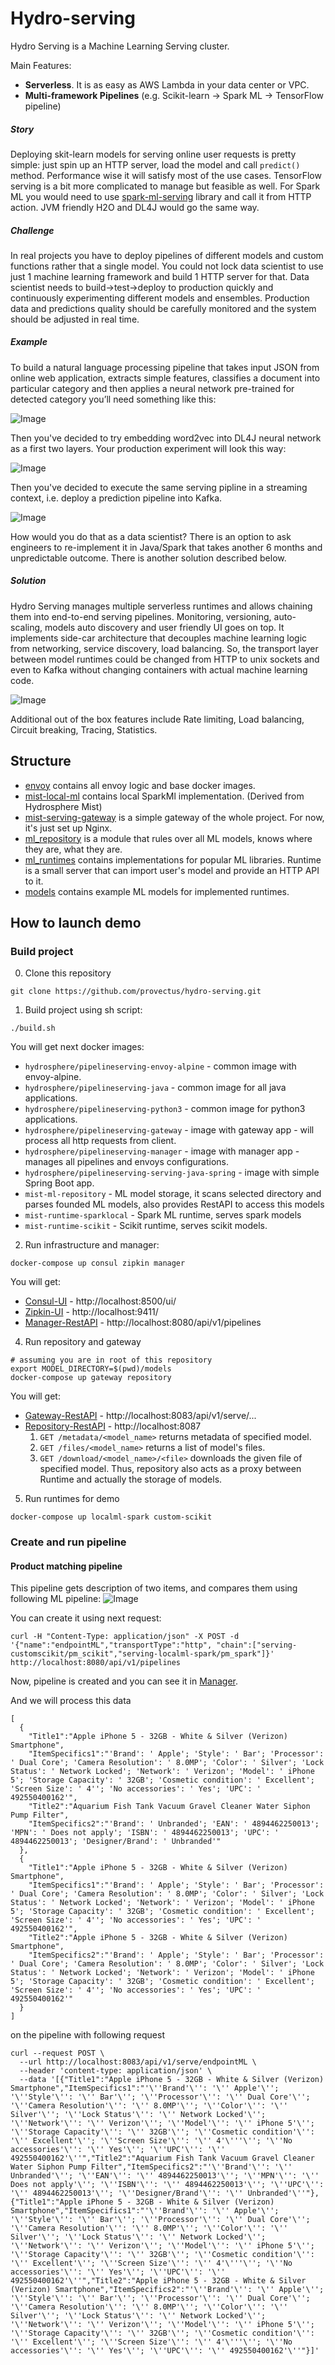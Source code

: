 # Hydro-serving

Hydro Serving is a Machine Learning Serving cluster. 

Main Features:
* **Serverless**. It is as easy as AWS Lambda in your data center or VPC. 
* **Multi-framework Pipelines** (e.g. Scikit-learn -> Spark ML -> TensorFlow pipeline)

##### Story
Deploying skit-learn models for serving online user requests is pretty simple: just spin up an HTTP server, load the model and call `predict()` method. Performance wise it will satisfy most of the use cases.
TensorFlow serving is a bit more complicated to manage but feasible as well.
For Spark ML you would need to use [spark-ml-serving](https://github.com/Hydrospheredata/spark-ml-serving) library and call it from HTTP action.
JVM friendly H2O and DL4J would go the same way.

##### Challenge
In real projects you have to deploy pipelines of different models and custom functions rather that a single model.
You could not lock data scientist to use just 1 machine learning framework and build 1 HTTP server for that.
Data scientist needs to build->test->deploy to production quickly and continuously experimenting different models and ensembles.
Production data and predictions quality should be carefully monitored and the system should be adjusted in real time.

##### Example

To build a natural language processing pipeline that takes input JSON from online web application, extracts simple features, classifies a document into particular category and then applies a neural network pre-trained for detected category you’ll need something like this:

![Image](docs/images/NLP-serving-pipeline.png)

Then you've decided to try embedding word2vec into DL4J neural network as a first two layers. Your production experiment will look this way:

![Image](docs/images/serving-experiment.png) 

Then you've decided to execute the same serving pipline in a streaming context, i.e. deploy a prediction pipeline into Kafka. 

![Image](docs/images/serving-pipelines-in-kafka.png)

How would you do that as a data scientist? There is an option to ask engineers to re-implement it in Java/Spark that takes another 6 months and unpredictable outcome. There is another solution described below.

##### Solution
Hydro Serving manages multiple serverless runtimes and allows chaining them into end-to-end serving pipelines. Monitoring, versioning, auto-scaling, models auto discovery and user friendly UI goes on top.
It implements side-car architecture that decouples machine learning logic from networking, service discovery, load balancing. 
So, the transport layer between model runtimes could be changed from HTTP to unix sockets and even to Kafka without changing containers with actual machine learning code.

![Image](docs/images/Diagrams.png?raw=true)

Additional out of the box features include Rate limiting, Load balancing, Circuit breaking, Tracing, Statistics.

## Structure
* [envoy](/envoy) contains all envoy logic and base docker images.
* [mist-local-ml](/mist-local-ml) contains local SparkMl implementation. (Derived from Hydrosphere Mist)
* [mist-serving-gateway](/mist-serving-gateway) is a simple gateway of the whole project. For now, it's just set up Nginx.
* [ml_repository](/ml_repository) is a module that rules over all ML models, knows where they are, what they are.
* [ml_runtimes](/ml_runtimes) contains implementations for popular ML libraries. Runtime is a small server that can import user's model and provide an HTTP API to it.
* [models](/models) contains example ML models for implemented runtimes.


## How to launch demo

### Build project
0. Clone this repository
```
git clone https://github.com/provectus/hydro-serving.git
```

1. Build project using sh script:
```
./build.sh
```

You will get next docker images:
* `hydrosphere/pipelineserving-envoy-alpine` - common image with envoy-alpine.
* `hydrosphere/pipelineserving-java` - common image for all java applications.
* `hydrosphere/pipelineserving-python3` - common image for python3 applications.
* `hydrosphere/pipelineserving-gateway` - image with gateway app - will process all http requests from client.
* `hydrosphere/pipelineserving-manager` - image with manager app - manages all pipelines and envoys configurations.
* `hydrosphere/pipelineserving-serving-java-spring` - image with simple Spring Boot app.
* `mist-ml-repository` - ML model storage, it scans selected directory and parses founded ML models, also provides RestAPI to access this models
* `mist-runtime-sparklocal` - Spark ML runtime, serves spark models
* `mist-runtime-scikit` - Scikit runtime, serves scikit models.

2. Run infrastructure and manager:
```
docker-compose up consul zipkin manager
```
You will get:
* [Consul-UI](http://localhost:8500/ui/) - http://localhost:8500/ui/
* [Zipkin-UI](http://localhost:9411/) - http://localhost:9411/
* [Manager-RestAPI](http://localhost:8080/api/v1/pipelines) - http://localhost:8080/api/v1/pipelines

4. Run repository and gateway
```
# assuming you are in root of this repository
export MODEL_DIRECTORY=$(pwd)/models
docker-compose up gateway repository
```
You will get:
* [Gateway-RestAPI](http://localhost:8083/api/v1/serve/) - http://localhost:8083/api/v1/serve/...
* [Repository-RestAPI](http://localhost:8087) - http://localhost:8087
    1. `GET /metadata/<model_name>` returns metadata of specified model.
    2. `GET /files/<model_name>` returns a list of model's files.
    3. `GET /download/<model_name>/<file>` downloads the given file of specified model. Thus, repository also acts as a proxy between Runtime and actually the storage of models.


5. Run runtimes for demo
```
docker-compose up localml-spark custom-scikit
```

### Create and run pipeline

#### Product matching pipeline
This pipeline gets description of two items, and compares them using following ML pipeline:
![Image](docs/images/pm_pipeline.png)

You can create it using next request:
```
curl -H "Content-Type: application/json" -X POST -d '{"name":"endpointML","transportType":"http", "chain":["serving-customscikit/pm_scikit","serving-localml-spark/pm_spark"]}' http://localhost:8080/api/v1/pipelines
```
Now, pipeline is created and you can see it in [Manager](http://localhost:8080/api/v1/pipelines).

And we will process this data
```
[
  {
    "Title1":"Apple iPhone 5 - 32GB - White & Silver (Verizon) Smartphone",
    "ItemSpecifics1":"'Brand': ' Apple'; 'Style': ' Bar'; 'Processor': ' Dual Core'; 'Camera Resolution': ' 8.0MP'; 'Color': ' Silver'; 'Lock Status': ' Network Locked'; 'Network': ' Verizon'; 'Model': ' iPhone 5'; 'Storage Capacity': ' 32GB'; 'Cosmetic condition': ' Excellent'; 'Screen Size': ' 4''; 'No accessories': ' Yes'; 'UPC': ' 492550400162'",
    "Title2":"Aquarium Fish Tank Vacuum Gravel Cleaner Water Siphon Pump Filter",
    "ItemSpecifics2":"'Brand': ' Unbranded'; 'EAN': ' 4894462250013'; 'MPN': ' Does not apply'; 'ISBN': ' 4894462250013'; 'UPC': ' 4894462250013'; 'Designer/Brand': ' Unbranded'"
  },
  {
    "Title1":"Apple iPhone 5 - 32GB - White & Silver (Verizon) Smartphone",
    "ItemSpecifics1":"'Brand': ' Apple'; 'Style': ' Bar'; 'Processor': ' Dual Core'; 'Camera Resolution': ' 8.0MP'; 'Color': ' Silver'; 'Lock Status': ' Network Locked'; 'Network': ' Verizon'; 'Model': ' iPhone 5'; 'Storage Capacity': ' 32GB'; 'Cosmetic condition': ' Excellent'; 'Screen Size': ' 4''; 'No accessories': ' Yes'; 'UPC': ' 492550400162'",
    "Title2":"Apple iPhone 5 - 32GB - White & Silver (Verizon) Smartphone",
    "ItemSpecifics2":"'Brand': ' Apple'; 'Style': ' Bar'; 'Processor': ' Dual Core'; 'Camera Resolution': ' 8.0MP'; 'Color': ' Silver'; 'Lock Status': ' Network Locked'; 'Network': ' Verizon'; 'Model': ' iPhone 5'; 'Storage Capacity': ' 32GB'; 'Cosmetic condition': ' Excellent'; 'Screen Size': ' 4''; 'No accessories': ' Yes'; 'UPC': ' 492550400162'"
  }
]
```

on the pipeline with following request
```
curl --request POST \
  --url http://localhost:8083/api/v1/serve/endpointML \
  --header 'content-type: application/json' \
  --data '[{"Title1":"Apple iPhone 5 - 32GB - White & Silver (Verizon) Smartphone","ItemSpecifics1":"'\''Brand'\'': '\'' Apple'\''; '\''Style'\'': '\'' Bar'\''; '\''Processor'\'': '\'' Dual Core'\''; '\''Camera Resolution'\'': '\'' 8.0MP'\''; '\''Color'\'': '\'' Silver'\''; '\''Lock Status'\'': '\'' Network Locked'\''; '\''Network'\'': '\'' Verizon'\''; '\''Model'\'': '\'' iPhone 5'\''; '\''Storage Capacity'\'': '\'' 32GB'\''; '\''Cosmetic condition'\'': '\'' Excellent'\''; '\''Screen Size'\'': '\'' 4'\'''\''; '\''No accessories'\'': '\'' Yes'\''; '\''UPC'\'': '\'' 492550400162'\''","Title2":"Aquarium Fish Tank Vacuum Gravel Cleaner Water Siphon Pump Filter","ItemSpecifics2":"'\''Brand'\'': '\'' Unbranded'\''; '\''EAN'\'': '\'' 4894462250013'\''; '\''MPN'\'': '\'' Does not apply'\''; '\''ISBN'\'': '\'' 4894462250013'\''; '\''UPC'\'': '\'' 4894462250013'\''; '\''Designer/Brand'\'': '\'' Unbranded'\''"},{"Title1":"Apple iPhone 5 - 32GB - White & Silver (Verizon) Smartphone","ItemSpecifics1":"'\''Brand'\'': '\'' Apple'\''; '\''Style'\'': '\'' Bar'\''; '\''Processor'\'': '\'' Dual Core'\''; '\''Camera Resolution'\'': '\'' 8.0MP'\''; '\''Color'\'': '\'' Silver'\''; '\''Lock Status'\'': '\'' Network Locked'\''; '\''Network'\'': '\'' Verizon'\''; '\''Model'\'': '\'' iPhone 5'\''; '\''Storage Capacity'\'': '\'' 32GB'\''; '\''Cosmetic condition'\'': '\'' Excellent'\''; '\''Screen Size'\'': '\'' 4'\'''\''; '\''No accessories'\'': '\'' Yes'\''; '\''UPC'\'': '\'' 492550400162'\''","Title2":"Apple iPhone 5 - 32GB - White & Silver (Verizon) Smartphone","ItemSpecifics2":"'\''Brand'\'': '\'' Apple'\''; '\''Style'\'': '\'' Bar'\''; '\''Processor'\'': '\'' Dual Core'\''; '\''Camera Resolution'\'': '\'' 8.0MP'\''; '\''Color'\'': '\'' Silver'\''; '\''Lock Status'\'': '\'' Network Locked'\''; '\''Network'\'': '\'' Verizon'\''; '\''Model'\'': '\'' iPhone 5'\''; '\''Storage Capacity'\'': '\'' 32GB'\''; '\''Cosmetic condition'\'': '\'' Excellent'\''; '\''Screen Size'\'': '\'' 4'\'''\''; '\''No accessories'\'': '\'' Yes'\''; '\''UPC'\'': '\'' 492550400162'\''"}]'
```

